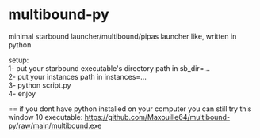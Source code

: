 # multibound-py
minimal starbound launcher/multibound/pipas launcher like, written in python

setup:  
1- put your starbound executable's directory path in sb_dir=...  
2- put your instances path in instances=...  
3- python script.py  
4- enjoy  

== if you dont have python installed on your computer you can still try this window 10 executable:
https://github.com/Maxouille64/multibound-py/raw/main/multibound.exe
